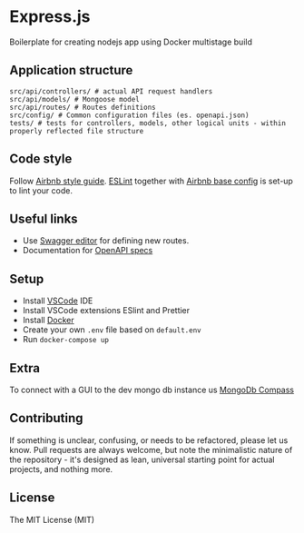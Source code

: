 # Express.js
Boilerplate for creating nodejs app using Docker multistage build

## Application structure

```
src/api/controllers/ # actual API request handlers
src/api/models/ # Mongoose model
src/api/routes/ # Routes definitions
src/config/ # Common configuration files (es. openapi.json)
tests/ # tests for controllers, models, other logical units - within properly reflected file structure
```

## Code style

Follow [Airbnb style guide](https://github.com/airbnb/javascript). [ESLint](http://eslint.org/) together with [Airbnb base config](https://www.npmjs.com/package/eslint-config-airbnb-base) is set-up to lint your code.

## Useful links

- Use [Swagger editor](editor.swagger.io) for defining new routes.
- Documentation for [OpenAPI specs](https://swagger.io/specification/v2/)

## Setup

- Install [VSCode](https://code.visualstudio.com/) IDE
- Install VSCode extensions ESlint and Prettier
- Install [Docker](https://docs.docker.com/install/)
- Create your own `.env` file based on `default.env`
- Run `docker-compose up`

## Extra

To connect with a GUI to the dev mongo db instance us [MongoDb Compass](https://www.mongodb.com/download-center/compass)


## Contributing

If something is unclear, confusing, or needs to be refactored, please let us know. Pull requests are always welcome, but note the minimalistic nature of the repository - it's designed as lean, universal starting point for actual projects, and nothing more.

## License

The MIT License (MIT)
